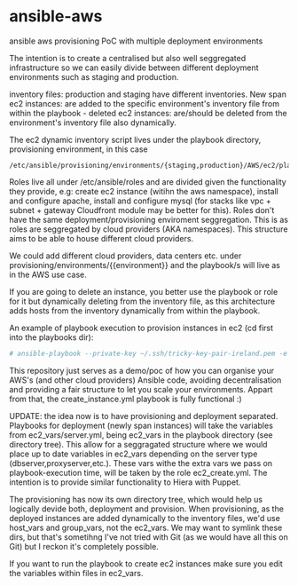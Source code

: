 # ansible-aws
ansible aws provisioning PoC with multiple deployment environments

The intention is to create a centralised but also well seggregated infrastructure so we can easily divide between different deployment environments such as staging and production.

inventory files: production and staging have different inventories. New span ec2 instances: are added to the specific environment's inventory file from within the playbook - deleted ec2 instances: are/should be deleted from the environment's inventory file also dynamically.

The ec2 dynamic inventory script lives under the playbook directory, provisioning environment, in this case
```
/etc/ansible/provisioning/environments/{staging,production}/AWS/ec2/playbooks/dynamic_inventory/
```

Roles live all under /etc/ansible/roles and are divided given the functionality they provide, e.g: create ec2 instance (witihn the aws namespace), install and configure apache, install and configure mysql (for stacks like vpc + subnet + gateway Cloudfront module may be better for this). Roles don't have the same deployment/provisioning enviroment seggregation. This is as roles are seggregated by cloud providers (AKA namespaces). This structure aims to be able to house different cloud providers.

We could add different cloud providers, data centers etc. under provisioning/environments/{{environment}} and the playbook/s will live as in the AWS use case.

If you are going to delete an instance, you better use the playbook or role for it but dynamically deleting from the inventory file, as this architecture adds hosts from the inventory dynamically from within the playbook.

An example of playbook execution to provision instances in ec2 (cd first into the playbooks dir):
```bash
# ansible-playbook --private-key ~/.ssh/tricky-key-pair-ireland.pem -e "env=staging server_type=dbserver count=1" -vvvv create_instance.yml
```

This repository just serves as a demo/poc of how you can organise your AWS's (and other cloud providers) Ansible code, avoiding decentralisation and providing a fair structure to let you scale your environments. Appart from that, the create_instance.yml playbook is fully functional :)

UPDATE: the idea now is to have provisioning and deployment separated. Playbooks for deployment (newly span instances) will take the variables from ec2_vars/server.yml, being ec2_vars in the playbook directory (see directory tree). This allow for a seggragated structure where we would place up to date variables in ec2_vars depending on the server type (dbserver,proxyserver,etc.). These vars withe the extra vars we pass on playbook-execution time, will be taken by the role ec2_create.yml. The intention is to provide similar functionality to Hiera with Puppet.

The provisioning has now its own directory tree, which would help us logically devide both, deployment and provision. When provisioning, as the deployed instances are added dynamically to the inventory files, we'd use host_vars and group_vars, not the ec2_vars. We may want to symlink these dirs, but that's sometihng I've not tried with Git (as we would have all this on Git) but I reckon it's completely possible.

If you want to run the playbook to create ec2 instances make sure you edit the variables within files in ec2_vars.





